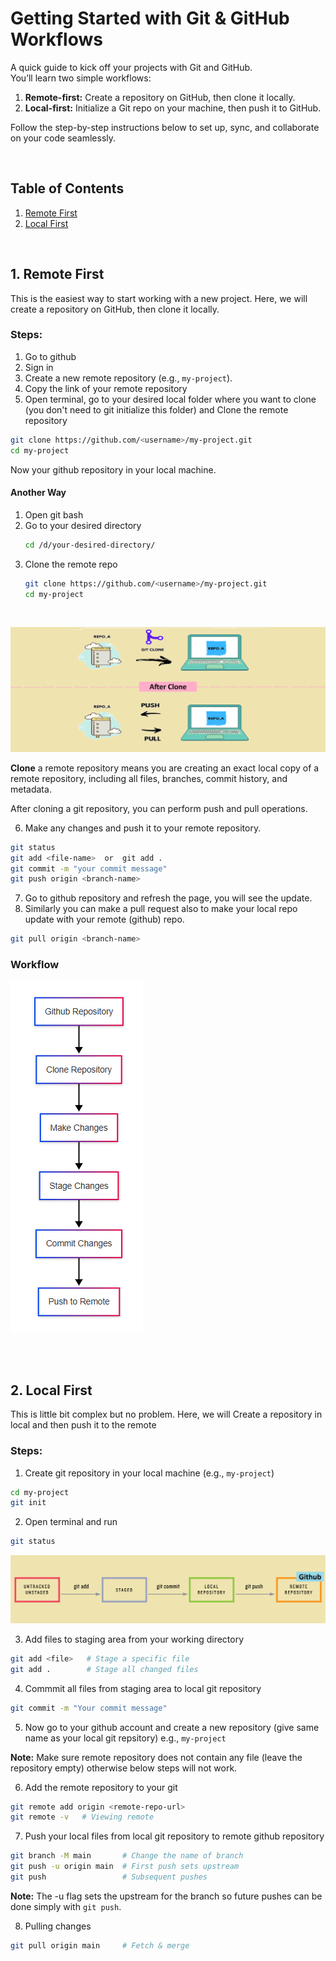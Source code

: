 # Getting Started with Git & GitHub Workflows

A quick guide to kick off your projects with Git and GitHub.  
You’ll learn two simple workflows:

1. **Remote-first:** Create a repository on GitHub, then clone it locally.  
2. **Local-first:** Initialize a Git repo on your machine, then push it to GitHub.

Follow the step-by-step instructions below to set up, sync, and collaborate on your code seamlessly.

<br/>


## Table of Contents

1. [Remote First](#1-remote-first)
2. [Local First](#2-local-first)


<br/>




## 1. Remote First
This is the easiest way to start working with a new project. Here, we will create a repository on GitHub, then clone it locally.

### Steps:
1. Go to github
2. Sign in
3. Create a new remote repository (e.g., `my-project`).
4. Copy the link of your remote repository
5. Open terminal, go to your desired local folder where you want to clone (you don't need to git initialize this folder) and Clone the remote repository
```bash
git clone https://github.com/<username>/my-project.git
cd my-project
```
Now your github repository in your local machine. 


#### Another Way
1. Open git bash
2. Go to your desired directory 
    ```bash
    cd /d/your-desired-directory/
    ```
3. Clone the remote repo 
    ```bash
    git clone https://github.com/<username>/my-project.git
    cd my-project
    ```
<br/>

![alt text](Images/clone-git-repository.png)

**Clone** a remote repository means you are creating an exact local copy of a remote repository, including all files, branches, commit history, and metadata.

After cloning a git repository, you can perform push and pull operations.

6. Make any changes and push it to your remote repository.
```bash
git status
git add <file-name>  or  git add .
git commit -m "your commit message"
git push origin <branch-name>
```
7. Go to github repository and refresh the page, you will see the update.
8. Similarly you can make a pull request also to make your local repo update with your remote (github) repo.

```bash
git pull origin <branch-name>
```

### Workflow
![alt text](Images/clone-workflow.png)

<br/>
<br/>

## 2. Local First 
This is little bit complex but no problem. Here, we will Create a repository in local and then push it to the remote

### Steps:
1. Create git repository in your local machine (e.g., `my-project`)
```bash
cd my-project
git init
```
2. Open terminal and run 
```bash
git status
```

![alt text](Images/git-add-commit-push.png)

3. Add files to staging area from your working directory

```bash
git add <file>   # Stage a specific file
git add .        # Stage all changed files
```

4. Commmit all files from staging area to local git repository
```bash
git commit -m "Your commit message"
```

5. Now go to your github account and create a new repository (give same name as your local git repsitory) e.g., `my-project`

**Note:** Make sure remote repository does not contain any file (leave the repository empty) otherwise below steps will not work.

6. Add the remote repository to your git
```bash
git remote add origin <remote-repo-url>
git remote -v   # Viewing remote
```

7. Push your local files from local git repository to remote github repository
```bash
git branch -M main       # Change the name of branch
git push -u origin main  # First push sets upstream
git push                 # Subsequent pushes
```
**Note:** The -u flag sets the upstream for the branch so future pushes can be done simply with `git push`.

8. Pulling changes
```bash
git pull origin main     # Fetch & merge
```